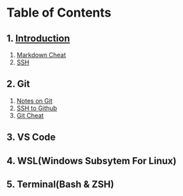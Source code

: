 # Table of Contents

## 1. [Introduction](README.md)
1. [Markdown Cheat](MDFiles/MarkdownCheatsheet)
2. [SSH]()
## 2. Git
  1. [Notes on Git](MDFiles/NotesOnGit.md)
  2. [SSH to Github](MDFiles/SSHtoGithub.md)
  3. [Git Cheat]()
## 3. VS Code
## 4. WSL(Windows Subsytem For Linux)
## 5. Terminal(Bash & ZSH)